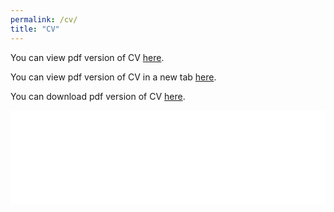 ```yaml
---
permalink: /cv/
title: "CV"
---
```

<p>You can view pdf version of CV <a href="/pdfs/cv.pdf">here</a>.</p> 
<p>You can view pdf version of CV in a new tab <a href="/pdfs/cv.pdf" target="_blank" rel="noopener noreferrer">here</a>.</p> 
<p>You can download pdf version of CV <a href="/pdfs/cv.pdf" download>here</a>.</p>
<embed src="/pdfs/cv.pdf" type="application/pdf" width="100% height="600px" />